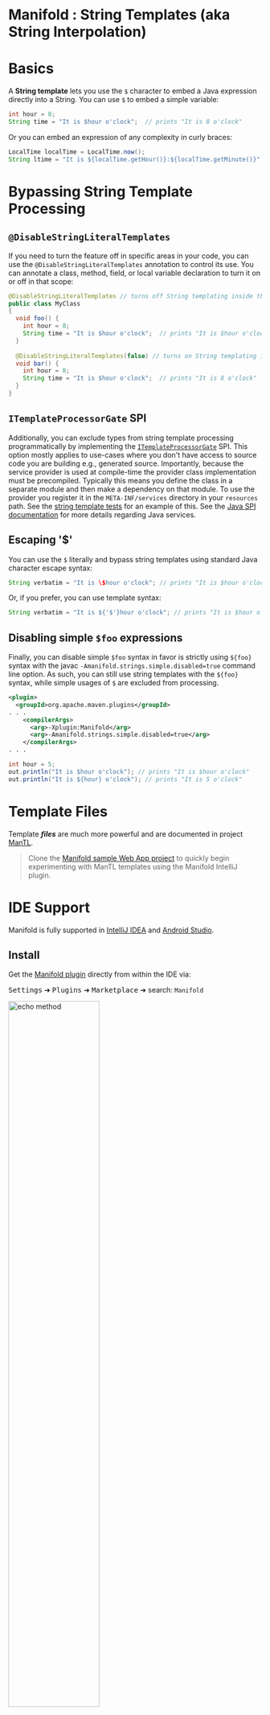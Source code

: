 # Manifold : String Templates (aka String Interpolation)

# Basics

A **String template** lets you use the `$` character to embed a Java expression directly into a String.  You can use `$`
to embed a simple variable:
```java
int hour = 8;
String time = "It is $hour o'clock";  // prints "It is 8 o'clock"
```
Or you can embed an expression of any complexity in curly braces:
```java
LocalTime localTime = LocalTime.now();
String ltime = "It is ${localTime.getHour()}:${localTime.getMinute()}"; // prints "It is 8:39"
```

# Bypassing String Template Processing

## `@DisableStringLiteralTemplates`

If you need to turn the feature off in specific areas in your code, you can use the `@DisableStringLiteralTemplates` 
annotation to control its use.  You can annotate a class, method, field, or local variable declaration to turn it on 
or off in that scope:
```java
@DisableStringLiteralTemplates // turns off String templating inside this class
public class MyClass
{
  void foo() {
    int hour = 8;
    String time = "It is $hour o'clock";  // prints "It is $hour o'clock"
  }
  
  @DisableStringLiteralTemplates(false) // turns on String templating inside this method
  void bar() {
    int hour = 8;
    String time = "It is $hour o'clock";  // prints "It is 8 o'clock"
  }
}
```

## `ITemplateProcessorGate` SPI

Additionally, you can exclude types from string template processing programmatically by implementing the
[`ITemplateProcessorGate`](https://github.com/manifold-systems/manifold/blob/master/manifold-deps-parent/manifold-strings/src/main/java/manifold/strings/api/ITemplateProcessorGate.java)
SPI. This option mostly applies to use-cases where you don't have access to source code you are building e.g., generated
source. Importantly, because the service provider is used at compile-time the provider class implementation must be
precompiled. Typically this means you define the class in a separate module and then make a dependency on that module.
To use the provider you register it in the `META-INF/services` directory in your `resources` path. See the
[string template tests](https://github.com/manifold-systems/manifold/tree/master/manifold-deps-parent/manifold-strings-test-excl)
for an example of this. See the [Java SPI documentation](https://docs.oracle.com/javase/8/docs/api/java/util/ServiceLoader.html)
for more details regarding Java services.
 
## Escaping '$'

You can use the `$` literally and bypass string templates using standard Java character escape syntax:
```java
String verbatim = "It is \$hour o'clock"; // prints "It is $hour o'clock"
```
Or, if you prefer, you can use template syntax:
```java
String verbatim = "It is ${'$'}hour o'clock"; // prints "It is $hour o'clock"
``` 

## Disabling simple `$foo` expressions
           
Finally, you can disable simple `$foo` syntax in favor is strictly using `${foo}` syntax with the javac
`-Amanifold.strings.simple.disabled=true` command line option. As such, you can still use string templates with the
`${foo}` syntax, while simple usages of `$` are excluded from processing.
                                                        
```xml
<plugin>
  <groupId>org.apache.maven.plugins</groupId>
. . .
    <compilerArgs>
      <arg>-Xplugin:Manifold</arg>
      <arg>-Amanifold.strings.simple.disabled=true</arg>
    </compilerArgs>
. . .
```
```java
int hour = 5;
out.println("It is $hour o'clock"); // prints "It is $hour o'clock"
out.println("It is ${hour} o'clock"); // prints "It is 5 o'clock"
```

# Template Files

Template **_files_** are much more powerful and are documented in project [ManTL](http://manifold.systems/manifold-templates.html).

> Clone the [Manifold sample Web App project](https://github.com/manifold-systems/manifold-sample-web-app) to quickly
begin experimenting with ManTL templates using the Manifold IntelliJ plugin.

# IDE Support 

Manifold is fully supported in [IntelliJ IDEA](https://www.jetbrains.com/idea/download) and [Android Studio](https://developer.android.com/studio).

## Install

Get the [Manifold plugin](https://plugins.jetbrains.com/plugin/10057-manifold) directly from within the IDE via:

<kbd>Settings</kbd> ➜ <kbd>Plugins</kbd> ➜ <kbd>Marketplace</kbd> ➜ search: `Manifold`

<p><img src="http://manifold.systems/images/ManifoldPlugin.png" alt="echo method" width="60%" height="60%"/></p>

## Sample Project

Experiment with the [Manifold Sample Project](https://github.com/manifold-systems/manifold-sample-project) via:

<kbd>File</kbd> ➜ <kbd>New</kbd> ➜ <kbd>Project from Version Control</kbd> ➜ <kbd>Git</kbd>

<p><img src="http://manifold.systems/images/OpenSampleProjectMenu.png" alt="echo method" width="60%" height="60%"/></p>

Enter: <kbd>https://github.com/manifold-systems/manifold-sample-project.git</kbd>

<p><img src="http://manifold.systems/images/OpenSampleProject.png" alt="echo method" width="60%" height="60%"/></p>

Use the [plugin](https://plugins.jetbrains.com/plugin/10057-manifold) to really boost your productivity. Use code
completion to conveniently access symbols within a string literal. Jump to symbol references, perform rename refactors,
etc.

# Setup

## Building this project

The `manifold-strings` project is defined with Maven.  To build it install Maven and run the following command.

```
mvn compile
```

## Using this project

The `manifold-strings` dependency works with all build tooling, including Maven and Gradle. It also works with Java
versions 8 - 19.

## Binaries

If you are *not* using Maven or Gradle, you can download the latest binaries [here](http://manifold.systems/docs.html#download).


## Gradle

>Note, if you are targeting **Android**, please see the [Android](http://manifold.systems/android.html) docs.

Here is a sample `build.gradle` script. Change `targetCompatibility` and `sourceCompatibility` to your desired Java
version (8 - 19), the script takes care of the rest. 
```groovy
plugins {
    id 'java'
}

group 'systems.manifold'
version '1.0-SNAPSHOT'

targetCompatibility = 11
sourceCompatibility = 11

repositories {
    jcenter()
    maven { url 'https://oss.sonatype.org/content/repositories/snapshots/' }
}

dependencies {
    compileOnly 'systems.manifold:manifold-rt:2023.1.5'
    testImplementation 'junit:junit:4.12'
    // Add manifold to -processorpath for javac
    annotationProcessor 'systems.manifold:manifold-strings:2023.1.5'
    testAnnotationProcessor 'systems.manifold:manifold-strings:2023.1.5'
}

if (JavaVersion.current() != JavaVersion.VERSION_1_8 &&
    sourceSets.main.allJava.files.any {it.name == "module-info.java"}) {
    tasks.withType(JavaCompile) {
        // if you DO define a module-info.java file:
        options.compilerArgs += ['-Xplugin:Manifold', '--module-path', it.classpath.asPath]
    }
} else {
    tasks.withType(JavaCompile) {
        // If you DO NOT define a module-info.java file:
        options.compilerArgs += ['-Xplugin:Manifold']
    }
}
```
Use with accompanying `settings.gradle` file:
```groovy
rootProject.name = 'MyProject'
```
If you are using `module-info` files, you must declare a *static* dependency on `manifold`.
```java
module MyProject {
    requires static manifold;
}
```

## Maven

```xml
<?xml version="1.0" encoding="UTF-8"?>
<project xmlns="http://maven.apache.org/POM/4.0.0" xmlns:xsi="http://www.w3.org/2001/XMLSchema-instance" xsi:schemaLocation="http://maven.apache.org/POM/4.0.0 http://maven.apache.org/maven-v4_0_0.xsd">
    <modelVersion>4.0.0</modelVersion>

    <groupId>com.example</groupId>
    <artifactId>my-strings-app</artifactId>
    <version>0.1-SNAPSHOT</version>

    <name>My StringTemplates App</name>

    <properties>
        <!-- set latest manifold version here --> 
        <manifold.version>2023.1.5</manifold.version>
    </properties>

    <dependencies>
        <dependency>
            <!-- Necessary only during compile-time to resolve generated source-level annotations -->
            <groupId>systems.manifold</groupId>
            <artifactId>manifold-rt</artifactId>
            <version>${manifold.version}</version>
        </dependency>
    </dependencies>
  

    <!--Add the -Xplugin:Manifold argument for the javac compiler-->
    <build>
        <plugins>
            <plugin>
                <groupId>org.apache.maven.plugins</groupId>
                <artifactId>maven-compiler-plugin</artifactId>
                <version>3.8.0</version>
                <configuration>
                    <source>11</source>
                    <target>11</target>
                    <encoding>UTF-8</encoding>
                    <compilerArgs>
                        <!-- Configure manifold plugin -->
                        <arg>-Xplugin:Manifold</arg>
                    </compilerArgs>
                    <!-- Add the processor path for the plugin -->
                    <annotationProcessorPaths>
                        <path>
                            <groupId>systems.manifold</groupId>
                            <artifactId>manifold-strings</artifactId>
                            <version>${manifold.version}</version>
                        </path>
                    </annotationProcessorPaths>
                </configuration>
            </plugin>
        </plugins>
    </build>
</project>
```
If you are using `module-info` files, you must declare a *static* dependency on `manifold`.
```java
module my.strings.app {
    requires static manifold;
}
```

# License

Open source Manifold is free and licensed under the [Apache 2.0](http://www.apache.org/licenses/LICENSE-2.0) license.  

# Versioning

For the versions available, see the [tags on this repository](https://github.com/manifold-systems/manifold/tags).

# Author

* [Scott McKinney](mailto:scott@manifold.systems)


